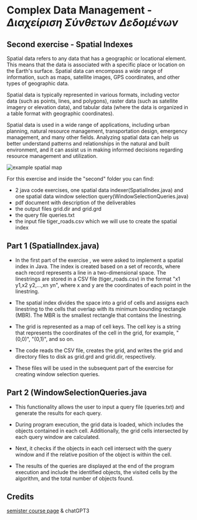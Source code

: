 # Complex Data Management - _Διαχείριση Σύνθετων Δεδομένων_

## Second exercise - Spatial Indexes

Spatial data refers to any data that has a geographic or locational element. This means that the data is associated with a specific place or location on the Earth's surface. Spatial data can encompass a wide range of information, such as maps, satellite images, GPS coordinates, and other types of geographic data.

Spatial data is typically represented in various formats, including vector data (such as points, lines, and polygons), raster data (such as satellite imagery or elevation data), and tabular data (where the data is organized in a table format with geographic coordinates).

Spatial data is used in a wide range of applications, including urban planning, natural resource management, transportation design, emergency management, and many other fields. Analyzing spatial data can help us better understand patterns and relationships in the natural and built environment, and it can assist us in making informed decisions regarding resource management and utilization.

![example spatial map](https://www.azavea.com/wp-content/uploads/2017/08/bikeparking_anime3-1024x791.gif)

For this exercise and inside the "second" folder you can find:
- 2 java code exercises, one spatial data indexer(SpatialIndex.java) and one spatial data window selection query(WindowSelectionQueries.java)
- pdf document with description of the deliverables
- the output files grid.dir and grid.grd
- the query file queries.txt
- the input file tiger_roads.csv which we will use to create the spatial index

## Part 1 (SpatialIndex.java)

- In the first part of the exercise , we were asked to implement a spatial index in Java. The index is created based on a set of records, where each record represents a line in a two-dimensional space. The linestrings are stored in a CSV file (tiger_roads.csv) in the format "x1 y1,x2 y2,...,xn yn", where x and y are the coordinates of each point in the linestring.


- The spatial index divides the space into a grid of cells and assigns each linestring to the cells that overlap with its minimum bounding rectangle (MBR). The MBR is the smallest rectangle that contains the linestring.


- The grid is represented as a map of cell keys. The cell key is a string that represents the coordinates of the cell in the grid, for example, "(0,0)", "(0,1)", and so on.


- The code reads the CSV file, creates the grid, and writes the grid and directory files to disk as grid.grd and grid.dir, respectively.


- These files will be used in the subsequent part of the exercise for creating window selection queries.


## Part 2 (WindowSelectionQueries.java

- This functionality allows the user to input a query file (queries.txt) and generate the results for each query.


- During program execution, the grid data is loaded, which includes the objects contained in each cell. Additionally, the grid cells intersected by each query window are calculated.


- Next, it checks if the objects in each cell intersect with the query window and if the relative position of the object is within the cell.


- The results of the queries are displayed at the end of the program execution and include the identified objects, the visited cells by the algorithm, and the total number of objects found.

## Credits

[semister course page](https://www.cse.uoi.gr/course/complex-data-management/?lang=en) & chatGPT3
